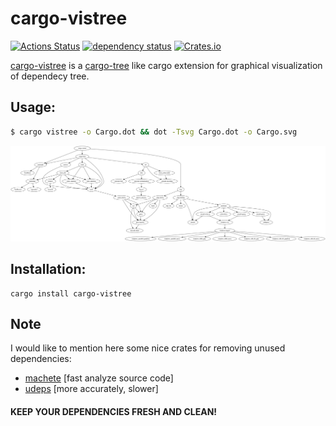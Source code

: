 # cargo-vistree
[![Actions Status](https://github.com/oriontvv/cargo-vistree/workflows/CI/badge.svg)](https://github.com/oriontvv/cargo-vistree/actions) [![dependency status](https://deps.rs/repo/github/oriontvv/cargo-vistree/status.svg)](https://deps.rs/repo/github/oriontvv/cargo-vistree) [![Crates.io](https://img.shields.io/crates/v/cargo-vistree.svg)](https://crates.io/crates/cargo-vistree)

[cargo-vistree](https://github.com/oriontvv/cargo-vistree) is a [cargo-tree](https://doc.rust-lang.org/cargo/commands/cargo-tree.html) like cargo extension for graphical visualization of dependecy tree.

## Usage:

```bash
$ cargo vistree -o Cargo.dot && dot -Tsvg Cargo.dot -o Cargo.svg
```


![Output of `cargo modules generate tree …`](Cargo.svg)

## Installation:
```
cargo install cargo-vistree
```

## Note
I would like to mention here some nice crates for removing unused dependencies:
* [machete](https://crates.io/crates/cargo-machete) [fast analyze source code]
* [udeps](https://crates.io/crates/cargo-udeps) [more accurately, slower]
 

#### KEEP YOUR DEPENDENCIES FRESH AND CLEAN!